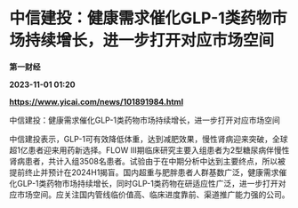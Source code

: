 # 中信建投：健康需求催化GLP-1类药物市场持续增长，进一步打开对应市场空间
**第一财经**

**2023-11-01 01:20**

**https://www.yicai.com/news/101891984.html**

中信建投：健康需求催化GLP-1类药物市场持续增长，进一步打开对应市场空间

中信建投表示，GLP-1可有效降低体重，达到减肥效果，慢性肾病迎来突破，全球超1亿患者迎来用药新选择。FLOW III期临床研究主要入组患者为2型糖尿病伴慢性肾病患者，共计入组3508名患者。试验由于在中期分析中达到主要终点，所以被提前终止并预计在2024H1揭盲。国内超重与肥胖患者人群基数广泛，健康需求催化GLP-1类药物市场持续增长，同时GLP-1类药物在研适应性广泛，进一步打开对应市场空间。应关注国内管线临价值高、临床进度靠前、渠道推广能力强的公司。